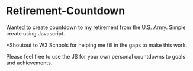 # Retirement-Countdown
Wanted to create countdown to my retirement from the U.S. Army.
Simple create using Javascript.

*Shoutout to W3 Schools for helping me fill in the gaps to make this work.

Please feel free to use the JS for your own personal countdowns to goals and achievements.
